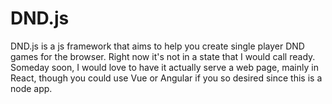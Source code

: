 # DND.js

DND.js is a js framework that aims to help you create single player DND games for the browser. Right now it's not in a state that I would call ready. Someday soon, I would love to have it actually serve a web page, mainly in React, though you could use Vue or Angular if you so desired since this is a node app.